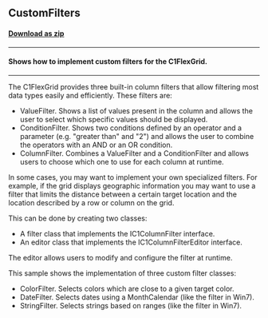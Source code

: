 ## CustomFilters
#### [Download as zip](https://grapecity.github.io/DownGit/#/home?url=https://github.com/GrapeCity/ComponentOne-WinForms-Samples/tree/master/NetFramework\FlexGrid\CS\CustomFilters)
____
#### Shows how to implement custom filters for the C1FlexGrid.
____
The C1FlexGrid provides three built-in column filters that allow filtering most data types easily and efficiently.
These filters are:

* ValueFilter. Shows a list of values present in the column and allows the user to select which specific values should be displayed.
* ConditionFilter. Shows two conditions defined by an operator and a parameter (e.g. "greater than" and "2") and allows the user to combine the operators with an AND or an OR condition.
* ColumnFilter. Combines a ValueFilter and a ConditionFilter and allows users to choose which one to use for each column at runtime.
  
In some cases, you may want to implement your own specialized filters.
For example, if the grid displays geographic information you may want to use a filter that limits the distance between a certain target location and 
the location described by a row or column on the grid.

This can be done by creating two classes:

* A filter class that implements the IC1ColumnFilter interface.
* An editor class that implements the IC1ColumnFilterEditor interface.

The editor allows users to modify and configure the filter at runtime.

This sample shows the implementation of three custom filter classes:

* ColorFilter. Selects colors which are close to a given target color.
* DateFilter. Selects dates using a MonthCalendar (like the filter in Win7).
* StringFilter. Selects strings based on ranges (like the filter in Win7).
